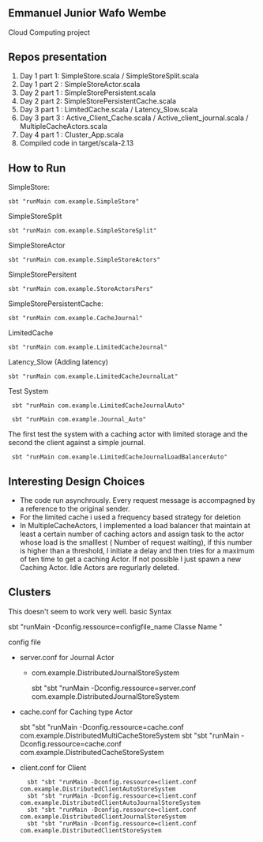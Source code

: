 # 
## Emmanuel Junior Wafo Wembe
Cloud Computing project
## Repos presentation 
1. Day 1 part 1: SimpleStore.scala / SimpleStoreSplit.scala
2. Day 1 part 2 : SimpleStoreActor.scala
3. Day 2 part 1 : SimpleStorePersistent.scala
4. Day 2 part 2: SimpleStorePersistentCache.scala
2. Day 3 part 1 : LimitedCache.scala / Latency_Slow.scala 
3. Day 3 part 3 : Active_Client_Cache.scala / Active_client_journal.scala / MultipleCacheActors.scala
4. Day 4 part 1 : Cluster_App.scala
5. Compiled code in  target/scala-2.13
## How to Run 

SimpleStore:

    sbt "runMain com.example.SimpleStore"

SimpleStoreSplit

    sbt "runMain com.example.SimpleStoreSplit"
    
SimpleStoreActor

    sbt "runMain com.example.SimpleStoreActors"
    
SimpleStorePersitent

    sbt "runMain com.example.StoreActorsPers"
    
SimpleStorePersistentCache:

    sbt "runMain com.example.CacheJournal"

LimitedCache 

    sbt "runMain com.example.LimitedCacheJournal"

Latency_Slow (Adding latency)
    
    sbt "runMain com.example.LimitedCacheJournalLat"
    
Test System 
 
     sbt "runMain com.example.LimitedCacheJournalAuto"
    
     sbt "runMain com.example.Journal_Auto"
     
The first test the system with a caching actor with limited storage and the second the client against a simple journal.

     sbt "runMain com.example.LimitedCacheJournalLoadBalancerAuto"
     

## Interesting Design Choices 
 
+ The code run asynchrously.  Every request message is accompagned by a reference to the original sender.
+ For the limited cache i used a frequency based strategy for deletion
+ In MultipleCacheActors, I implemented a load balancer that maintain at least a certain number of caching actors and assign task to the actor whose load is the smalllest ( Number of request waiting), if this number is higher than a threshold, I initiate a delay and then tries for a maximum of ten time to get a caching Actor. If not possible I just spawn a new Caching Actor. Idle Actors are regurlarly deleted. 


## Clusters 
This doesn't seem to work very well. 
basic Syntax 

sbt "runMain -Dconfig.ressource=configfile_name  Classe Name  "

config file 

- server.conf for Journal Actor 
    + com.example.DistributedJournalStoreSystem
        
        sbt "sbt "runMain -Dconfig.ressource=server.conf com.example.DistributedJournalStoreSystem
    
- cache.conf for Caching type Actor 

    sbt "sbt "runMain -Dconfig.ressource=cache.conf com.example.DistributedMultiCacheStoreSystem
    sbt "sbt "runMain -Dconfig.ressource=cache.conf com.example.DistributedCacheStoreSystem
    
- client.conf for Client

        sbt "sbt "runMain -Dconfig.ressource=client.conf com.example.DistributedClientAutoStoreSystem
        sbt "sbt "runMain -Dconfig.ressource=client.conf com.example.DistributedClientAutoJournalStoreSystem
        sbt "sbt "runMain -Dconfig.ressource=client.conf com.example.DistributedClientJournalStoreSystem
        sbt "sbt "runMain -Dconfig.ressource=client.conf com.example.DistributedClientStoreSystem